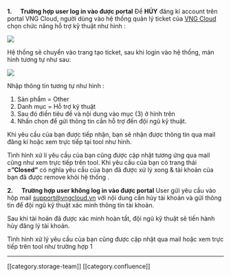  **1.      Trường hợp user log in vào được portal** Để  **HỦY**  đăng kí account trên portal VNG Cloud, người dùng vào hệ thống quản lý ticket của [VNG Cloud](https://my.vngcloud.vn/?hl=vi) chọn chức năng hỗ trợ kỹ thuật như hình :

![](images/storage/image2020-10-26_15-30-28.png)

Hệ thống sẽ chuyển vào trang tạo ticket, sau khi login vào hệ thống, màn hình tương tự như sau:

![](images/storage/image2020-10-26_15-30-45.png)

Nhập thông tin tương tự như hình :


1. Sản phẩm = Other
1. Danh mục = Hỗ trợ kỹ thuật
1. Sau đó điền tiêu đề và nội dung vào mục (3) ở hình trên
1. Nhấn chọn để gửi thông tin cần hỗ trợ đến đội ngũ kỹ thuật.

Khi yêu cầu của bạn được tiếp nhận, bạn sẽ nhận được thông tin qua mail đăng kí hoặc xem trực tiếp tại tool như hình.

Tình hình xử lí yêu cầu của bạn cũng được cập nhật tương ứng qua mail cũng như xem trực tiếp trên tool. Khi yêu cầu của bạn có trang thái  **=”Closed”**  có nghĩa yêu cầu của bạn đã được xử lý xong & tài khoản của bạn đã được remove khỏi hệ thống .

 **2.      Trường hợp user không log in vào được portal** User gửi yêu cầu vào hộp mail [support@vngcloud.vn](mailto:support@vngcloud.vn) với nội dung cần hủy tài khoản và gửi thông tin để đội ngũ kỹ thuật xác minh thông tin tài khoản.

Sau khi tài hoản đã được xác minh hoàn tất, đội ngũ kỹ thuật sẽ tiến hành hủy đăng lý tài khoản.

Tình hình xử lý yêu cầu của bạn cũng được cập nhật qua mail hoặc xem trực tiếp trên tool như trường hợp 1



*****

[[category.storage-team]] 
[[category.confluence]] 
